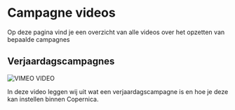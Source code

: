 # Campagne videos

Op deze pagina vind je een overzicht van alle videos over het opzetten van bepaalde campagnes

## Verjaardagscampagnes
![VIMEO VIDEO](https://vimeo.com/807450820 "Verjaardagscampagnes")

In deze video leggen wij uit wat een verjaardagscampagne is en hoe je deze kan instellen binnen Copernica.
